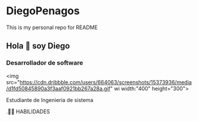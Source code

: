 # DiegoPenagos
This is my personal repo for README

##  Hola 👋 soy Diego

### Desarrollador de software 

<img src="https://cdn.dribbble.com/users/664063/screenshots/15373936/media/d1fd50845890a3f3aaf0921bb267a28a.gif" wi  width:"400" height="300">

Estudiante de Ingenieria de sistema 

  .🤹🏻 HABILIDADES
